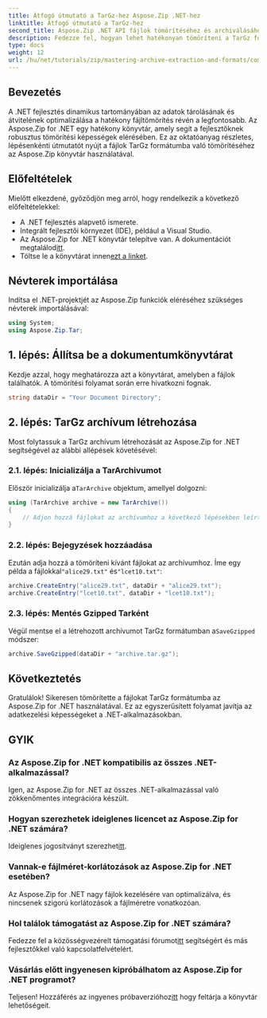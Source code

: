 ```yaml
---
title: Átfogó útmutató a TarGz-hez Aspose.Zip .NET-hez
linktitle: Átfogó útmutató a TarGz-hez
second_title: Aspose.Zip .NET API fájlok tömörítéséhez és archiválásához
description: Fedezze fel, hogyan lehet hatékonyan tömöríteni a TarGz formátumú fájlokat az Aspose.Zip for .NET segítségével. Ez a részletes oktatóanyag a környezet beállításától kezdve mindenre kiterjed.
type: docs
weight: 12
url: /hu/net/tutorials/zip/mastering-archive-extraction-and-formats/comprehensive-guide-to-tar-gz/
---
```

## Bevezetés

A .NET fejlesztés dinamikus tartományában az adatok tárolásának és átvitelének optimalizálása a hatékony fájltömörítés révén a legfontosabb. Az Aspose.Zip for .NET egy hatékony könyvtár, amely segít a fejlesztőknek robusztus tömörítési képességek elérésében. Ez az oktatóanyag részletes, lépésenkénti útmutatót nyújt a fájlok TarGz formátumba való tömörítéséhez az Aspose.Zip könyvtár használatával.

## Előfeltételek

Mielőtt elkezdené, győződjön meg arról, hogy rendelkezik a következő előfeltételekkel:

- A .NET fejlesztés alapvető ismerete.
- Integrált fejlesztői környezet (IDE), például a Visual Studio.
-  Az Aspose.Zip for .NET könyvtár telepítve van. A dokumentációt megtalálod[itt](https://reference.aspose.com/zip/net/).
-  Töltse le a könyvtárat innen[ezt a linket](https://releases.aspose.com/zip/net/).

## Névterek importálása

Indítsa el .NET-projektjét az Aspose.Zip funkciók eléréséhez szükséges névterek importálásával:

```csharp
using System;
using Aspose.Zip.Tar;
```

## 1. lépés: Állítsa be a dokumentumkönyvtárat

Kezdje azzal, hogy meghatározza azt a könyvtárat, amelyben a fájlok találhatók. A tömörítési folyamat során erre hivatkozni fognak.

```csharp
string dataDir = "Your Document Directory";
```

## 2. lépés: TarGz archívum létrehozása

Most folytassuk a TarGz archívum létrehozását az Aspose.Zip for .NET segítségével az alábbi allépések követésével:

### 2.1. lépés: Inicializálja a TarArchivumot

 Először inicializálja a`TarArchive` objektum, amellyel dolgozni:

```csharp
using (TarArchive archive = new TarArchive())
{
    // Adjon hozzá fájlokat az archívumhoz a következő lépésekben leírtak szerint
}
```

### 2.2. lépés: Bejegyzések hozzáadása

 Ezután adja hozzá a tömöríteni kívánt fájlokat az archívumhoz. Íme egy példa a fájlokkal`"alice29.txt"` és`"lcet10.txt"`:

```csharp
archive.CreateEntry("alice29.txt", dataDir + "alice29.txt");
archive.CreateEntry("lcet10.txt", dataDir + "lcet10.txt");
```

### 2.3. lépés: Mentés Gzipped Tarként

 Végül mentse el a létrehozott archívumot TarGz formátumban a`SaveGzipped` módszer:

```csharp
archive.SaveGzipped(dataDir + "archive.tar.gz");
```

## Következtetés

Gratulálok! Sikeresen tömörítette a fájlokat TarGz formátumba az Aspose.Zip for .NET használatával. Ez az egyszerűsített folyamat javítja az adatkezelési képességeket a .NET-alkalmazásokban.

## GYIK

### Az Aspose.Zip for .NET kompatibilis az összes .NET-alkalmazással?
Igen, az Aspose.Zip for .NET az összes .NET-alkalmazással való zökkenőmentes integrációra készült.

### Hogyan szerezhetek ideiglenes licencet az Aspose.Zip for .NET számára?
 Ideiglenes jogosítványt szerezhet[itt](https://purchase.conholdate.com/temporary-license/).

### Vannak-e fájlméret-korlátozások az Aspose.Zip for .NET esetében?
Az Aspose.Zip for .NET nagy fájlok kezelésére van optimalizálva, és nincsenek szigorú korlátozások a fájlméretre vonatkozóan.

### Hol találok támogatást az Aspose.Zip for .NET számára?
 Fedezze fel a közösségvezérelt támogatási fórumot[itt](https://forum.aspose.com/c/zip/37) segítségért és más fejlesztőkkel való kapcsolatfelvételért.

### Vásárlás előtt ingyenesen kipróbálhatom az Aspose.Zip for .NET programot?
 Teljesen! Hozzáférés az ingyenes próbaverzióhoz[itt](https://releases.aspose.com/zip/net) hogy feltárja a könyvtár lehetőségeit.